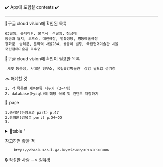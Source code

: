 :heavy_check_mark: App에 포함될 contents :heavy_check_mark:


<hr>


:trident:구글 cloud vision에 확인된 목록


    63빌딩, 롯데타워, 불국사, 석굴암, 첨성대
    동궁과 월지, 코엑스, 대한극장, 명동성당, 명동예술극장
    광화문, 숭례문, 문화역 서울284, 쌍둥이 빌딩, 국립현대미술관 서울
    국립현대미술관 덕수궁
  
 
:trident:구글 cloud vision에 확인이 필요한 목록


     세빛 둥둥섬, 서대문 형무소, 국립중앙박물관, 상암 월드컵 경기장
   
   
:soon: 해야할 것


    1. 각 목록별 세부분류 나누기 (3~4개)
    2. database(Mysql)에 해당 목록 및 컨텐츠 저장하기


📖 page


    1.숭례문(한양도성 part) p.47
    2.광화문(경복궁 part) p.54~55
    3.


<details>
<summary>🥕table "</summary>

<div markdown="1">
|No|건축물 이름|건축물의 역사|
|--|--------||------------------|
|1|숭례문|
|2|광화문|
</div>
</details>


참고하면 좋을 책
        
        
        http://ebook.seoul.go.kr/Viewer/3P1KIP9OR0BN


:lock: 작성한 사람 --> 길유정
